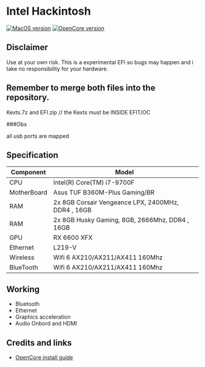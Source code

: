 # Intel Hackintosh

[![MacOS version](https://img.shields.io/badge/Ventura-13.5.2-informational.svg)](https://www.apple.com/macos)
[![OpenCore version](https://img.shields.io/badge/OpenCore-0.9.5-informational.svg)](https://github.com/acidanthera/OpenCorePkg)

## Disclaimer
Use at your own risk. This is a experimental EFI so bugs may happen and i take no responsibility for your hardware.

## Remember to merge both files into the repository.

Kexts.7z and EFI.zip // the Kexts must be INSIDE EFIT/OC

###Obs

all usb ports are mapped

## Specification

| Component        | Model                                              |
| ---------------- | ---------------------------------------------------|
| CPU              | Intel(R) Core(TM) i7-9700F	                        |
| MotherBoard      | Asus TUF B360M-Plus Gaming/BR                      |
| RAM              | 2x 8GB Corsair Vengeance LPX, 2400MHz, DDR4 , 16GB |
| RAM              | 2x 8GB Husky Gaming, 8GB, 2666Mhz, DDR4 , 16GB     |
| GPU              | RX 6600 XFX                                        |
| Ethernet         | L219-V                                             |
| Wireless         | Wifi 6 AX210/AX211/AX411 160Mhz                    |
| BlueTooth        | Wifi 6 AX210/AX211/AX411 160Mhz                    |

## Working

* Bluetooth
* Ethernet
* Graphics acceleration
* Audio Onbord and HDMI


## Credits and links

* [OpenCore install guide](https://dortania.github.io/OpenCore-Install-Guide)


